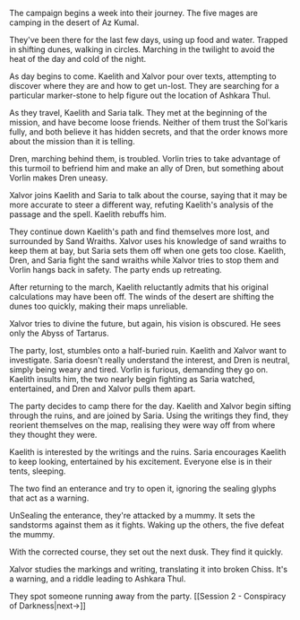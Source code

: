 The campaign begins a week into their journey. The five mages are camping in the desert of Az Kumal. 

They've been there for the last few days, using up food and water. Trapped in shifting dunes, walking in circles. Marching in the twilight to avoid the heat of the day and cold of the night.

As day begins to come. 
Kaelith and Xalvor pour over texts, attempting to discover where they are and how to get un-lost. They are searching for a particular marker-stone to help figure out the location of Ashkara Thul.

As they travel, Kaelith and Saria talk. They met at the beginning of the mission, and have become loose friends. Neither of them trust the Sol'karis fully, and both believe it has hidden secrets, and that the order knows more about the mission than it is telling.

Dren, marching behind them, is troubled. Vorlin tries to take advantage of this turmoil to befriend him and make an ally of Dren, but something about Vorlin makes Dren uneasy.

Xalvor joins Kaelith and Saria to talk about the course, saying that it may be more accurate to steer a different way, refuting Kaelith's analysis of the passage and the spell. Kaelith rebuffs him.

They continue down Kaelith's path and find themselves more lost, and surrounded by Sand Wraiths. Xalvor uses his knowledge of sand wraiths to keep them at bay, but Saria sets them off when one gets too close. Kaelith, Dren, and Saria fight the sand wraiths while Xalvor tries to stop them and Vorlin hangs back in safety. The party ends up retreating.

After returning to the march, Kaelith reluctantly admits that his original calculations may have been off. The winds of the desert are shifting the dunes too quickly, making their maps unreliable.

Xalvor tries to divine the future, but again, his vision is obscured. He sees only the Abyss of Tartarus.

The party, lost, stumbles onto a half-buried ruin. Kaelith and Xalvor want to investigate. Saria doesn't really understand the interest, and Dren is neutral, simply being weary and tired. Vorlin is furious, demanding they go on. Kaelith insults him, the two nearly begin fighting as Saria watched, entertained, and Dren and Xalvor pulls them apart.

The party decides to camp there for the day. Kaelith and Xalvor begin sifting through the ruins, and are joined by Saria. Using the writings they find, they reorient themselves on the map, realising they were way off from where they thought they were. 

Kaelith is interested by the writings and the ruins. Saria encourages Kaelith to keep looking, entertained by his excitement. Everyone else is in their tents, sleeping. 

The two find an enterance and try to open it, ignoring the sealing glyphs that act as a warning.

UnSealing the enterance, they're attacked by a mummy. It sets the sandstorms against them as it fights. Waking up the others, the five defeat the mummy.

With the corrected course, they set out the next dusk. They find it quickly.

Xalvor studies the markings and writing, translating it into broken Chiss. It's a warning, and a riddle leading to Ashkara Thul.

They spot someone running away from the party.
[[Session 2 - Conspiracy of Darkness|next->]]